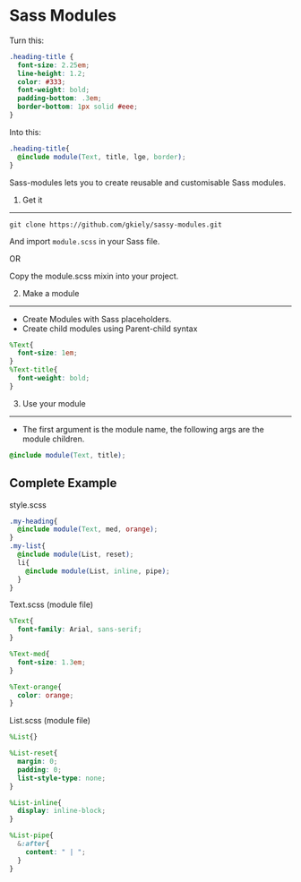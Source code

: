 Sass Modules
=======

Turn this:

```scss
.heading-title {
  font-size: 2.25em;
  line-height: 1.2;
  color: #333;
  font-weight: bold;
  padding-bottom: .3em;
  border-bottom: 1px solid #eee;
}
```

Into this:
```scss
.heading-title{
  @include module(Text, title, lge, border);
}
```

Sass-modules lets you to create reusable and customisable Sass modules.


1. Get it
----

`git clone https://github.com/gkiely/sassy-modules.git` 

And import `module.scss` in your Sass file.

OR

Copy the module.scss mixin into your project.



2. Make a module
----
- Create Modules with Sass placeholders.
- Create child modules using Parent-child syntax

```scss
%Text{
  font-size: 1em;
}
%Text-title{
  font-weight: bold;
}
```


3. Use your module
----
- The first argument is the module name, the following args are the module children.
```scss
@include module(Text, title);
```




Complete Example
-----
style.scss
```scss
.my-heading{
  @include module(Text, med, orange);
}
.my-list{
  @include module(List, reset);
  li{
    @include module(List, inline, pipe);
  }
}
```

Text.scss (module file)
```scss
%Text{
  font-family: Arial, sans-serif;
}

%Text-med{
  font-size: 1.3em;
}

%Text-orange{
  color: orange;
}
```

List.scss (module file)
```scss
%List{}

%List-reset{
  margin: 0;
  padding: 0;
  list-style-type: none;
}

%List-inline{
  display: inline-block;
}

%List-pipe{
  &:after{
    content: " | ";
  }
}
```